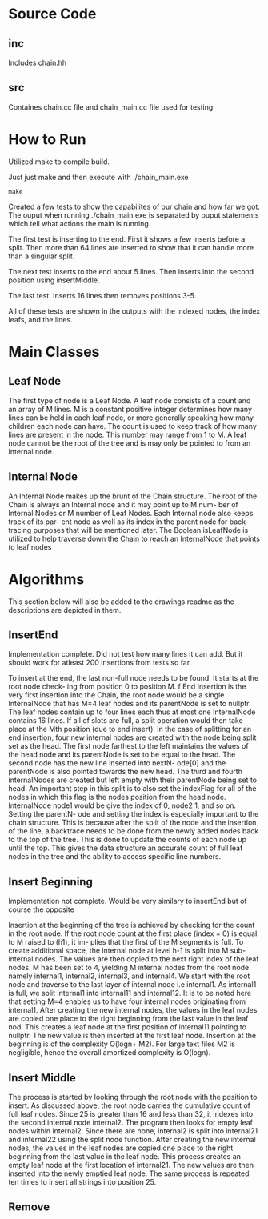 # Source Code

## inc
Includes chain.hh 

## src
Containes chain.cc file and chain_main.cc file used for testing

# How to Run

Utilized make to compile build.

Just just make and then execute with ./chain_main.exe
```
make
```

Created a few tests to show the capabilites of our chain and how far we got.
The ouput when running ./chain_main.exe is separated by ouput statements which tell what 
actions the main is running. 

The first test is inserting to the end. First it shows a few inserts before a split. Then more than 
64 lines are inserted to show that it can handle more than a singular split.

The next test inserts to the end about 5 lines. Then inserts into the second position using insertMiddle.

The last test. Inserts 16 lines then removes positions 3-5. 

All of these tests are shown in the outputs with the indexed nodes, the index leafs, and the lines.

# Main Classes

## Leaf Node
The first type of node is a Leaf Node. A leaf
node consists of a count and an array of M lines.
M is a constant positive integer determines how
many lines can be held in each leaf node, or more
generally speaking how many children each node
can have. The count is used to keep track of how
many lines are present in the node. This number
may range from 1 to M. A leaf node cannot be
the root of the tree and is may only be pointed to
from an Internal node.

## Internal Node

An Internal Node makes up the brunt of the
Chain structure. The root of the Chain is always
an Internal node and it may point up to M num-
ber of Internal Nodes or M number of Leaf Nodes.
Each Internal node also keeps track of its par-
ent node as well as its index in the parent node
for back-tracing purposes that will be mentioned
later. The Boolean isLeafNode is utilized to help
traverse down the Chain to reach an InternalNode
that points to leaf nodes

# Algorithms

This section below will also be added to the drawings readme as the descriptions are depicted in them.

## InsertEnd
Implementation complete. Did not test how many lines it can add. But it should work for atleast 200 
insertions from tests so far. 

To insert at the end, the last non-full node needs to be found. It starts at the root node check-
ing from position 0 to position M. f End Insertion is the very first insertion into the Chain, the root node would be a
single InternalNode that has M=4 leaf nodes and its parentNode is set to nullptr. The leaf nodes
contain up to four lines each thus at most one InternalNode contains 16 lines. If all of slots are
full, a split operation would then take place at the Mth position (due to end insert). In the case
of splitting for an end insertion, four new internal nodes are created with the node being split
set as the head. The first node farthest to the left maintains the values of the head node and its
parentNode is set to be equal to the head. The second node has the new line inserted into nextN-
ode[0] and the parentNode is also pointed towards the new head. The third and fourth internalNodes
are created but left empty with their parentNode being set to head. An important step in this split
is to also set the indexFlag for all of the nodes in which this flag is the nodes position from the head
node. InternalNode node1 would be give the index of 0, node2 1, and so on. Setting the parentN-
ode and setting the index is especially important to the chain structure. This is because after the
split of the node and the insertion of the line, a backtrace needs to be done from the newly added
nodes back to the top of the tree. This is done to update the counts of each node up until the top.
This gives the data structure an accurate count of full leaf nodes in the tree and the ability to access
specific line numbers.

## Insert Beginning
Implementation not complete. Would be very similary to insertEnd but of course the opposite

Insertion at the beginning of the tree is achieved by checking for the count in the root
node. If the root node count at the first place (index = 0) is equal to M raised to (h1), it im-
plies that the first of the M segments is full. To create additional space, the internal node
at level h-1 is split into M sub-internal nodes. The values are then copied to the next right
index of the leaf nodes. M has been set to 4, yielding M internal nodes from the root node namely internal1, internal2,
internal3, and internal4. We start with the root node and traverse to the last layer of internal 
node i.e internal1. As internal1 is full, we split internal1
into internal11 and internal12. It is to be noted here that setting M=4 enables us to have four
internal nodes originating from internal1. After creating the new internal nodes, the values in
the leaf nodes are copied one place to the right beginning from the last value in the leaf nod.
This creates a leaf node at the first position of internal11 pointing to nullptr. The new value
is then inserted at the first leaf node. Insertion at the beginning is of the complexity O(logn+
M2). For large text files M2 is negligible, hence the overall amortized complexity is O(logn).

## Insert Middle

The process is started by looking through the root node with the position to insert. As 
discussed above, the root node carries the cumulative count of full leaf nodes. Since 25 is greater 
than 16 and less than 32, it indexes into the second internal node internal2. The program then looks 
for empty leaf nodes within internal2. Since there are none, internal2 is split into internal21 and internal22
using the split node function. 
After creating the new internal nodes, the values in the leaf nodes are copied one place to the right 
beginning from the last value in the leaf node. This process creates an empty leaf node at the first location 
of internal21. The new values are then inserted into the newly emptied leaf node. The same process is repeated ten 
times to insert all strings into position 25.

## Remove


